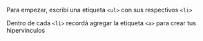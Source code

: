 Para empezar, escribí una etiqueta `<ul>` con sus respectivos `<li>`

Dentro de cada `<li>` recordá agregar la etiqueta `<a>` para crear tus hipervínculos